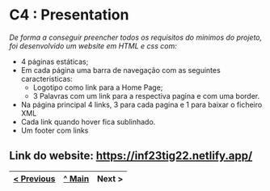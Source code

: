 # C4 : Presentation

_De forma a conseguir preencher todos os requisitos do minimos do projeto, foi desenvolvido um website em HTML e css com:_
- 4 páginas estáticas;
- Em cada página uma barra de navegação com as seguintes caracteristicas:
    - Logotipo como link para a Home Page;
    - 3 Palavras com um link para a respectiva pagina e com uma border.
- Na página principal 4 links, 3 para cada pagina e 1 para baixar o ficheiro XML
- Cada link quando hover fica sublinhado.
- Um footer com links 

Link do website: https://inf23tig22.netlify.app/
---  
[< Previous](c3.md) | [^ Main](https://github.com/inf23tig22x/inf23tig22/blob/main/README.md) | Next >
:--- | :---: | ---: 
